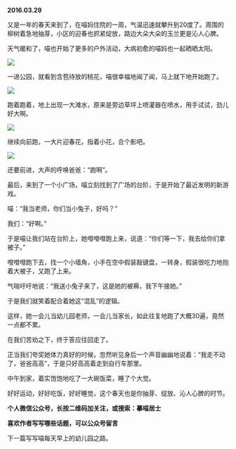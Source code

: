 
          
            
**2016.03.29**

又是一年的春天来到了，在喵妈住院的一周，气温迅速就攀升到20度了。周围的柳树着急地抽芽，小区的迎春也抓紧绽放，路边大朵大朵的玉兰更是沁人心脾。

天气暖和了，喵也开始了更多的户外活动，大病初愈的喵妈也一起晒晒太阳。



![](//upload-images.jianshu.io/upload_images/51001-e23fb34e70c2ea7a.jpg)




一进公园，就看到含苞待放的桃花，喵很幸福地闻了闻，马上就下地开始跑了。



![](//upload-images.jianshu.io/upload_images/51001-147f50c596aa73ed.jpg)




跑着跑着，地上出现一大滩水，原来是旁边草坪上喷灌器在喷水，用手试试，劲儿好大啊。



![](//upload-images.jianshu.io/upload_images/51001-313aca45e1229141.jpg)




继续向前跑，一大片迎春花，指着小花，合个影吧。



![](//upload-images.jianshu.io/upload_images/51001-b296f5183a8cc91b.jpg)




还要前进，大声的呼唤爸爸：“跑啊”。

最后，来到了一个小广场，喵立刻找到了广场的台阶，于是开始了最近发明的新游戏。

喵：“我当老师，你们当小兔子，好吗？”

我们：“好啊。”

于是喵让我们站在台阶上，她噔噔噔跑上来，说道：“你们等一下，我去给你们拿被子。”

噔噔噔跑下去，找一个小墙角，小手在空中假装敲键盘，一转身，假装很吃力地抱着大被子，又跑了上来。

气喘吁吁地说：“我送小兔子来了，这是她的被褥，我下午接她。”

于是我们就笑着配合着她这“混乱”的逻辑。

这样，她一会儿当幼儿园老师，一会儿当家长，如此往复地跑了大概30遍，竟然一点都不累。

在我们苦劝之下，终于答应往回走了。

正当我们夸奖她体力真好的时候，忽然听见身后一个声音幽幽地说着：“我走不动了，爸爸高高”，于是只好高高着走到自行车那里。

中午到家，着实饱饱地吃了一大碗饭菜，睡了个大觉。

好好运动，好好吃饭，好好睡觉，这个春天也是你抽芽、绽放、沁人心脾的时节。


**个人微信公众号，长按二维码加关注，或搜索：摹喵居士**

**喜欢作者写写哪些话题，可以公众号留言**




下一篇写写喵每天早上的幼儿园之路。

          
        